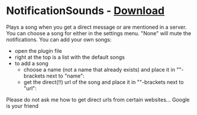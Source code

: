 # NotificationSounds - [Download](https://raw.githubusercontent.com/mwittrien/BetterDiscordAddons/master/Plugins/NotificationSounds/NotificationSounds.plugin.js)

Plays a song when you get a direct message or are mentioned in a server.
You can choose a song for either in the settings menu. "None" will mute the notifications.
You can add your own songs:
- open the plugin file
- right at the top is a list with the default songs
- to add a song 
  - choose a name (not a name that already exists) and place it in ""-brackets next to "name":
  - get the direct(!!) url of the song and place it in ""-brackets next to "url":
  
 Please do not ask me how to get direct urls from certain websites... Google is your friend
